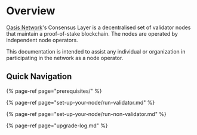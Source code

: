 # Overview

[Oasis Network](../oasis-network/overview.md)'s Consensus Layer is a decentralised set of validator nodes that maintain a proof-of-stake blockchain. The nodes are operated by independent node operators.

This documentation is intended to assist any individual or organization in participating in the network as a node operator.

## Quick Navigation

{% page-ref page="prerequisites/" %}

{% page-ref page="set-up-your-node/run-validator.md" %}

{% page-ref page="set-up-your-node/run-non-validator.md" %}

{% page-ref page="upgrade-log.md" %}

